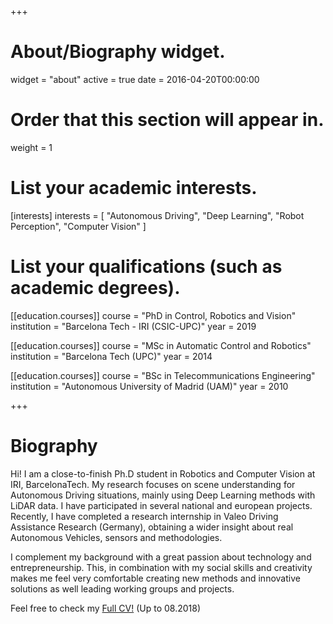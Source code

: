 +++
# About/Biography widget.
widget = "about"
active = true
date = 2016-04-20T00:00:00

# Order that this section will appear in.
weight = 1

# List your academic interests.
[interests]
interests = [
    "Autonomous Driving",
    "Deep Learning",
    "Robot Perception",
    "Computer Vision"
  ]

# List your qualifications (such as academic degrees).
[[education.courses]]
  course = "PhD in Control, Robotics and Vision"
  institution = "Barcelona Tech - IRI (CSIC-UPC)"
  year = 2019

[[education.courses]]
  course = "MSc in Automatic Control and Robotics"
  institution = "Barcelona Tech (UPC)"
  year = 2014

[[education.courses]]
  course = "BSc in Telecommunications Engineering"
  institution = "Autonomous University of Madrid (UAM)"
  year = 2010
 
+++

# Biography


Hi!
I am a close-to-finish Ph.D student in Robotics and Computer Vision at IRI, BarcelonaTech.
My research focuses on scene understanding for Autonomous Driving situations, mainly using Deep Learning methods with LiDAR data.
I have participated in several national and european projects. 
Recently, I have completed a research internship in Valeo Driving Assistance Research (Germany), 
obtaining a wider insight about real Autonomous Vehicles, sensors and methodologies. 


I complement my background with a great passion about technology and entrepreneurship. 
This, in combination with my social skills and creativity makes me feel very comfortable creating 
new methods and innovative solutions as well leading working groups and projects.

Feel free to check my [Full CV!](https://drive.google.com/open?id=1GYzWzctInXHtS9fhNWVSZHr3EG_16HAx) (Up to 08.2018)


